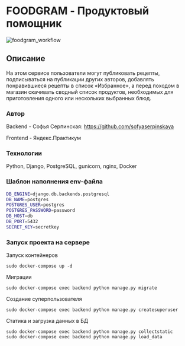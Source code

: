 # FOODGRAM - Продуктовый помощник

![foodgram_workflow](https://github.com/sofyaserpinskaya/foodgram-project-react/workflows/foodgram_workflow/badge.svg)

## Описание

На этом сервисе пользователи могут публиковать рецепты, подписываться на публикации других авторов, добавлять понравившиеся рецепты в список «Избранное», а перед походом в магазин скачивать сводный список продуктов, необходимых для приготовления одного или нескольких выбранных блюд.

### Автор

Backend - Софья Серпинская: <https://github.com/sofyaserpinskaya>

Frontend - Яндекс.Практикум

### Технологии

Python, Django, PostgreSQL, gunicorn, nginx, Docker

### Шаблон наполнения env-файла

```bash
DB_ENGINE=django.db.backends.postgresql
DB_NAME=postgres
POSTGRES_USER=postgres
POSTGRES_PASSWORD=password
DB_HOST=db
DB_PORT=5432
SECRET_KEY=secretkey
```

### Запуск проекта на сервере

Запуск контейнеров

```
sudo docker-compose up -d
```

Миграции

```
sudo docker-compose exec backend python manage.py migrate
```

Создание суперпользователя

```
sudo docker-compose exec backend python manage.py createsuperuser
```

Статика и загрузка данных в БД

```
sudo docker-compose exec backend python manage.py collectstatic
sudo docker-compose exec backend python manage.py load_data

```
